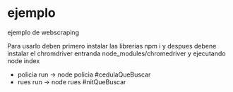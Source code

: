 # ejemplo
ejemplo de webscraping

Para usarlo deben primero instalar las librerias npm i y despues debene instalar el chromdriver entranda node_modules/chromedriver y ejecutando node index

- policia
run -> node policia #cedulaQueBuscar
- rues
run -> node rues #nitQueBuscar
